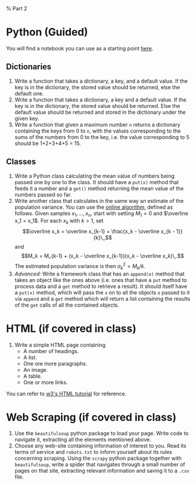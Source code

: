 % Part 2

# Python (Guided)

You will find a notebook you can use as a starting point [here](https://github.com/dhesse/HIOA-2017/blob/master/Homework/Part%202.ipynb).

## Dictionaries

1. Write a function that takes a dictionary, a key, and a default
   value. If the key is in the dictionary, the stored value should be
   returned, else the default one.
2. Write a function that takes a dictionary, a key and a default
   value. If the key is in the dictionary, the stored value should be
   returned. Else the default value should be returned and stored in
   the dictionary under the given key.
3. Write a function that given a maximum number `n` returns a
   dictionary containing the keys from 0 to `n`, with the values
   corresponding to the sums of the numbers from 0 to the key, i.e.
   the value corresponding to 5 should be 1+2+3+4+5 = 15.

## Classes

1. Write a Python class calculating the mean value of numbers being
   passed one by one to the class. It should have a `put(x)` method
   that feeds it a number and a `get()` method returning the mean
   value of the numbers passed so far.
2. Write another class that calculates in the same way an estimate of
   the population variance. You can use the [online algorithm][oa],
   defined as follows. Given samples $x_1,\ldots,x_n$, start with
   setting $M_1 = 0$ and $\overline x_1 = x_1$. For each $x_k$ with 
   $k > 1$, set 
   $$\overline x_k = \overline x_{k-1} + \frac{x_k - \overline x_{k - 1}}{k}\,,$$
   and
   $$M_k = M_{k-1} + (x_k - \overline x_{k-1})(x_k - \overline x_k)\,.$$
   The estimated population variance is then $\sigma_k^2 = M_k/k$.
3. *Advanced:* Write a framework class that has an `append(o)` method
   that takes an object like the ones above (i.e. ones that have a
   `put` method to process data and a `get` method to retrieve a
   result). It should itself have a `put(x)` method, which will pass
   the `x` on to all the objects `o` passed to it via `append` and a
   `get` method which will return a list containing the results of the
   `get` calls of all the contained objects.

# HTML (if covered in class)

1. Write a simple HTML page containing
     - A number of headings.
     - A list.
     - One ore more paragraphs.
     - An image.
     - A table.
     - One or more links.
   
You can refer to [w3's HTML tutorial][w3html] for reference.

# Web Scraping (if covered in class)

1. Use the `beautifulsoup` python package to load your page. Write
   code to navigate it, extracting all the elements mentioned above.
2. Choose any web-site containing information of interest to you. Read
   its terms of service and `robots.txt` to inform yourself about its
   rules concerning scraping. Using the `scrapy` python package
   together with `beautifulsoup`, write a spider that navigates
   through a small number of pages on that site, extracting relevant
   information and saving it to a `.csv` file.


[oa]: https://en.wikipedia.org/wiki/Algorithms_for_calculating_variance#Online_algorithm
[w3html]: http://www.w3schools.com/html/
